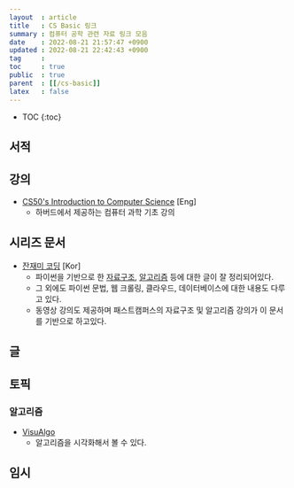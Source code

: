 ```yaml
---
layout  : article
title   : CS Basic 링크
summary : 컴퓨터 공학 관련 자료 링크 모음
date    : 2022-08-21 21:57:47 +0900
updated : 2022-08-21 22:42:43 +0900
tag     : 
toc     : true
public  : true
parent  : [[/cs-basic]]
latex   : false
---
```

* TOC
{:toc}

## 서적

## 강의

* [CS50's Introduction to Computer Science](https://www.edx.org/course/introduction-computer-science-harvardx-cs50x) [Eng]
    * 하버드에서 제공하는 컴퓨터 과학 기초 강의

## 시리즈 문서

* [잔재미 코딩](https://www.fun-coding.org/daveblog.html) [Kor]
    * 파이썬을 기반으로 한 [자료구조](https://www.fun-coding.org/DS&AL1-2.html), [알고리즘](https://www.fun-coding.org/DS&AL2-1.html) 등에 대한 글이 잘 정리되어있다.
    * 그 외에도 파이썬 문법, 웹 크롤링, 클라우드, 데이터베이스에 대한 내용도 다루고 있다.
    * 동영상 강의도 제공하며 패스트캠퍼스의 자료구조 및 알고리즘 강의가 이 문서를 기반으로 하고있다.

## 글

## 토픽

### 알고리즘

* [VisuAlgo](https://visualgo.net/en)
    * 알고리즘을 시각화해서 볼 수 있다.

## 임시
